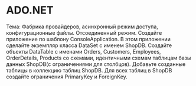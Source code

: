 # ADO.NET

Тема: Фабрика провайдеров, асинхронный режим доступа,
конфигурационные файлы. Отсоединенный режим.
Создайте приложение по шаблону ConsoleApplication.
В этом приложении сделайте экземпляр класса DataSet с именем
ShopDB. Создайте объекты DataTable с именами Orders, Customers,
Employees, OrderDetails, Products со схемами, идентичными схемам
таблицам базы данных ShopDB(c ограничениями для столбцов).
Добавьте созданные таблицы в коллекцию таблиц ShopDB.
Для всех таблиц в ShopDB создайте ограничения PrimaryKey и
ForeignKey.
